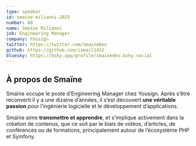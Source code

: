 ```yaml
---
type: speaker
id: smaine-milianni-2025
number: 80
name: Smaïne Milianni
job: Engineering Manager
company: Yousign
twitter: https://twitter.com/SmaineDev
github: https://github.com/ismail1432
bluesky: https://bsky.app/profile/smainedev.bsky.social 
---
```


## À propos de Smaïne

Smaïne occupe le poste d’Engineering Manager chez Yousign. Après s’être reconverti il y a une dizaine d’années, il s’est découvert **une véritable passion** pour l’ingénierie logicielle et le développement d’applications.

Smaïne aime **transmettre et apprendre**, et s’implique activement dans la création de contenus, que ce soit par le biais de vidéos, d’articles, de conférences ou de formations, principalement autour de l’écosystème PHP et Symfony.
